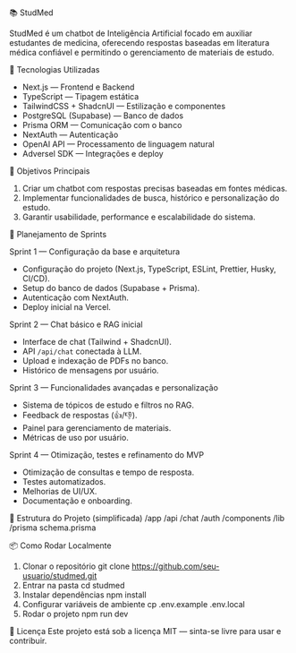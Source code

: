 📚 StudMed

StudMed é um chatbot de Inteligência Artificial focado em auxiliar estudantes de medicina, oferecendo respostas baseadas em literatura médica confiável e permitindo o gerenciamento de materiais de estudo.

🚀 Tecnologias Utilizadas
- Next.js — Frontend e Backend
- TypeScript — Tipagem estática
- TailwindCSS + ShadcnUI — Estilização e componentes
- PostgreSQL (Supabase) — Banco de dados
- Prisma ORM — Comunicação com o banco
- NextAuth — Autenticação
- OpenAI API — Processamento de linguagem natural
- Adversel SDK — Integrações e deploy

🎯 Objetivos Principais
1. Criar um chatbot com respostas precisas baseadas em fontes médicas.
2. Implementar funcionalidades de busca, histórico e personalização do estudo.
3. Garantir usabilidade, performance e escalabilidade do sistema.

📅 Planejamento de Sprints

Sprint 1 — Configuração da base e arquitetura
- Configuração do projeto (Next.js, TypeScript, ESLint, Prettier, Husky, CI/CD).
- Setup do banco de dados (Supabase + Prisma).
- Autenticação com NextAuth.
- Deploy inicial na Vercel.

Sprint 2 — Chat básico e RAG inicial
- Interface de chat (Tailwind + ShadcnUI).
- API `/api/chat` conectada à LLM.
- Upload e indexação de PDFs no banco.
- Histórico de mensagens por usuário.

Sprint 3 — Funcionalidades avançadas e personalização
- Sistema de tópicos de estudo e filtros no RAG.
- Feedback de respostas (👍/👎).
- Painel para gerenciamento de materiais.
- Métricas de uso por usuário.

Sprint 4 — Otimização, testes e refinamento do MVP
- Otimização de consultas e tempo de resposta.
- Testes automatizados.
- Melhorias de UI/UX.
- Documentação e onboarding.

📂 Estrutura do Projeto (simplificada)
/app
  /api
    /chat
  /auth
/components
/lib
/prisma
  schema.prisma

📦 Como Rodar Localmente
1. Clonar o repositório
   git clone https://github.com/seu-usuario/studmed.git
2. Entrar na pasta
   cd studmed
3. Instalar dependências
   npm install
4. Configurar variáveis de ambiente
   cp .env.example .env.local
5. Rodar o projeto
   npm run dev

📄 Licença
Este projeto está sob a licença MIT — sinta-se livre para usar e contribuir.
